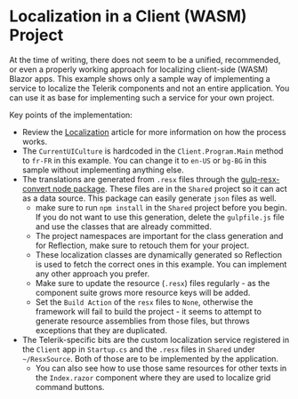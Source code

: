 # Localization in a Client (WASM) Project

At the time of writing, there does not seem to be a unified, recommended, or even a properly working approach for localizing client-side (WASM) Blazor apps. This example shows only a sample way of implementing a service to localize the Telerik components and not an entire application. You can use it as base for implementing such a service for your own project.

Key points of the implementation:

* Review the [Localization](https://docs.telerik.com/blazor-ui/globalization/localization) article for more information on how the process works.
* The `CurrentUICulture` is hardcoded in the `Client.Program.Main` method to `fr-FR` in this example. You can change it to `en-US` or `bg-BG` in this sample without implementing anything else.
* The translations are generated from `.resx` files through the [gulp-resx-convert node package](https://www.npmjs.com/package/gulp-resx-convert). These files are in the `Shared` project so it can act as a data source. This package can easily generate `json` files as well.
    * make sure to run `npm install` in the `Shared` project before you begin. If you do not want to use this generation, delete the `gulpfile.js` file and use the classes that are already committed.
    * The project namespaces are important for the class generation and for Reflection, make sure to retouch them for your project.
    * These localization classes are dynamically generated so Reflection is used to fetch the correct ones in this example. You can implement any other approach you prefer.
    * Make sure to update the resource (`.resx`) files regularly - as the component suite grows more resource keys will be added.
    * Set the `Build Action` of the `resx` files to `None`, otherwise the framework will fail to build the project - it seems to attempt to generate resource assemblies from those files, but throws exceptions that they are duplicated.
* The Telerik-specific bits are the custom localization service registered in the `Client` app in `Startup.cs` and the `.resx` files in `Shared` under `~/ResxSource`. Both of those are to be implemented by the application.
    * You can also see how to use those same resources for other texts in the `Index.razor` component where they are used to localize grid command buttons.
